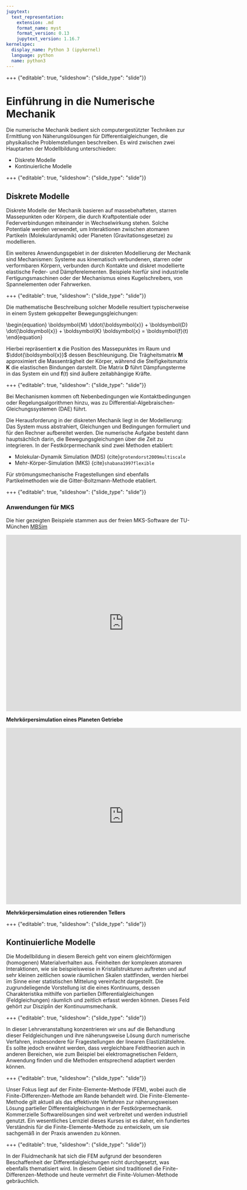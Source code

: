 ```yaml
---
jupytext:
  text_representation:
    extension: .md
    format_name: myst
    format_version: 0.13
    jupytext_version: 1.16.7
kernelspec:
  display_name: Python 3 (ipykernel)
  language: python
  name: python3
---
```


+++ {"editable": true, "slideshow": {"slide_type": "slide"}}

# Einführung in die Numerische Mechanik

Die numerische Mechanik bedient sich computergestützter Techniken zur Ermittlung von Näherungslösungen für Differentialgleichungen, die physikalische Problemstellungen beschreiben. Es wird zwischen zwei Hauptarten der Modellbildung unterschieden:

- Diskrete Modelle
- Kontinuierliche Modelle

+++ {"editable": true, "slideshow": {"slide_type": "slide"}}

## Diskrete Modelle

Diskrete Modelle der Mechanik basieren auf massebehafteten, starren Massepunkten oder Körpern, die durch Kraftpotentiale oder Federverbindungen miteinander in Wechselwirkung stehen. Solche Potentiale werden verwendet, um Interaktionen zwischen atomaren Partikeln (Molekulardynamik) oder Planeten (Gravitationsgesetze) zu modellieren. 

Ein weiteres Anwendungsgebiet in der diskreten Modellierung der Mechanik sind Mechanismen: Systeme aus kinematisch verbundenen, starren oder verformbaren Körpern, verbunden durch Kontakte und diskret modellierte elastische Feder- und Dämpferelementen. Beispiele hierfür sind industrielle Fertigungsmaschinen oder der Mechanismus eines Kugelschreibers, von Spannelementen oder Fahrwerken.

+++ {"editable": true, "slideshow": {"slide_type": "slide"}}

Die mathematische Beschreibung solcher Modelle resultiert typischerweise in einem System gekoppelter Bewegungsgleichungen:



\begin{equation}
\boldsymbol{M} \ddot{\boldsymbol{x}} + \boldsymbol{D} \dot{\boldsymbol{x}} + \boldsymbol{K} \boldsymbol{x} = \boldsymbol{f}(t)
\end{equation}

Hierbei repräsentiert $\boldsymbol{x}$ die Position des Massepunktes im Raum und $\ddot{\boldsymbol{x}}$ dessen Beschleunigung. Die Trägheitsmatrix $\boldsymbol{M}$ approximiert die Massenträgheit der Körper, während die Steifigkeitsmatrix $\boldsymbol{K}$ die elastischen Bindungen darstellt. Die Matrix $\boldsymbol{D}$ führt Dämpfungsterme in das System ein und $\boldsymbol{f}(t)$ sind äußere zeitabhängige Kräfte.

+++ {"editable": true, "slideshow": {"slide_type": "slide"}}

Bei Mechanismen kommen oft Nebenbedingungen wie Kontaktbedingungen oder Regelungsalgorithmen hinzu, was zu Differential-Algebraischen-Gleichungssystemen (DAE) führt.

Die Herausforderung in der diskreten Mechanik liegt in der Modellierung: Das System muss abstrahiert, Gleichungen und Bedingungen formuliert und für den Rechner aufbereitet werden. Die numerische Aufgabe besteht dann hauptsächlich darin, die Bewegungsgleichungen über die Zeit zu integrieren. In der Festkörpermechanik sind zwei Methoden etabliert:

- Molekular-Dynamik Simulation (MDS) {cite}`grotendorst2009multiscale`
- Mehr-Körper-Simulation (MKS) {cite}`shabana1997flexible`

Für strömungsmechanische Fragestellungen sind ebenfalls Partikelmethoden wie die Gitter-Boltzmann-Methode etabliert.

+++ {"editable": true, "slideshow": {"slide_type": "slide"}}

### Anwendungen für MKS

Die hier gezeigten Beispiele stammen aus der freien MKS-Software der TU-München [MBSim](https://www.mbsim-env.de/)

<iframe width="640" height="480" src="https://www.mbsim-env.de/static/home/videos/xml_planetary_gear.317ba38de10c.webm" frameborder="0" allowfullscreen></iframe>

**Mehrkörpersimulation eines Planeten Getriebe**

<iframe width="640" height="480" src="https://www.mbsim-env.de/static/home/videos/xml_spinning_plate.c5e942e12401.webm" frameborder="0" allowfullscreen></iframe>

**Mehrkörpersimulation eines rotierenden Tellers**

+++ {"editable": true, "slideshow": {"slide_type": "slide"}}


## Kontinuierliche Modelle

Die Modellbildung in diesem Bereich geht von einem gleichförmigen (homogenen) Materialverhalten aus. Feinheiten der komplexen atomaren Interaktionen, wie sie beispielsweise in Kristallstrukturen auftreten und auf sehr kleinen zeitlichen sowie räumlichen Skalen stattfinden, werden hierbei im Sinne einer statistischen Mittelung vereinfacht dargestellt. Die zugrundeliegende Vorstellung ist die eines Kontinuums, dessen Charakteristika mithilfe von partiellen Differentialgleichungen (Feldgleichungen) räumlich und zeitlich erfasst werden können. Dieses Feld gehört zur Disziplin der Kontinuumsmechanik.

+++ {"editable": true, "slideshow": {"slide_type": "slide"}}


In dieser Lehrveranstaltung konzentrieren wir uns auf die Behandlung dieser Feldgleichungen und ihre näherungsweise Lösung durch numerische Verfahren, insbesondere für Fragestellungen der linearen Elastizitätslehre. Es sollte jedoch erwähnt werden, dass vergleichbare Feldtheorien auch in anderen Bereichen, wie zum Beispiel bei elektromagnetischen Feldern, Anwendung finden und die Methoden entsprechend adaptiert werden können.

+++ {"editable": true, "slideshow": {"slide_type": "slide"}}

Unser Fokus liegt auf der Finite-Elemente-Methode (FEM), wobei auch die Finite-Differenzen-Methode am Rande behandelt wird. Die Finite-Elemente-Methode gilt aktuell als das effektivste Verfahren zur näherungsweisen Lösung partieller Differentialgleichungen in der Festkörpermechanik. Kommerzielle Softwarelösungen sind weit verbreitet und werden industriell genutzt. Ein wesentliches Lernziel dieses Kurses ist es daher, ein fundiertes Verständnis für die Finite-Elemente-Methode zu entwickeln, um sie sachgemäß in der Praxis anwenden zu können.

+++ {"editable": true, "slideshow": {"slide_type": "slide"}}

In der Fluidmechanik hat sich die FEM aufgrund der besonderen Beschaffenheit der Differentialgleichungen nicht durchgesetzt, was ebenfalls thematisiert wird. In diesem Gebiet sind traditionell die Finite-Differenzen-Methode und heute vermehrt die Finite-Volumen-Methode gebräuchlich.
